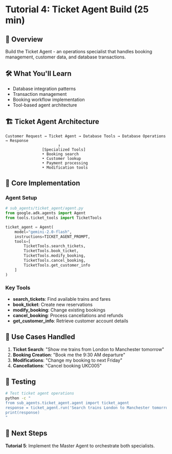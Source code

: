 # Tutorial 4: Ticket Agent Build (25 min)

## 🎯 Overview
Build the Ticket Agent - an operations specialist that handles booking management, customer data, and database transactions.

## 🛠️ What You'll Learn
- Database integration patterns
- Transaction management
- Booking workflow implementation
- Tool-based agent architecture

## 🏗️ Ticket Agent Architecture

```
Customer Request → Ticket Agent → Database Tools → Database Operations → Response
                       ↓
                [Specialized Tools]
                • Booking search
                • Customer lookup
                • Payment processing
                • Modification tools
```

## 🔧 Core Implementation

### Agent Setup
```python
# sub_agents/ticket_agent/agent.py
from google.adk.agents import Agent
from tools.ticket_tools import TicketTools

ticket_agent = Agent(
    model="gemini-2.0-flash",
    instructions=TICKET_AGENT_PROMPT,
    tools=[
        TicketTools.search_tickets,
        TicketTools.book_ticket,
        TicketTools.modify_booking,
        TicketTools.cancel_booking,
        TicketTools.get_customer_info
    ]
)
```

### Key Tools
- **search_tickets**: Find available trains and fares
- **book_ticket**: Create new reservations
- **modify_booking**: Change existing bookings
- **cancel_booking**: Process cancellations and refunds
- **get_customer_info**: Retrieve customer account details

## 🎯 Use Cases Handled

1. **Ticket Search**: "Show me trains from London to Manchester tomorrow"
2. **Booking Creation**: "Book me the 9:30 AM departure"
3. **Modifications**: "Change my booking to next Friday"
4. **Cancellations**: "Cancel booking UKC005"

## 🧪 Testing

```bash
# Test ticket agent operations
python -c "
from sub_agents.ticket_agent.agent import ticket_agent
response = ticket_agent.run('Search trains London to Manchester tomorrow')
print(response)
"
```

## 🚀 Next Steps
**Tutorial 5**: Implement the Master Agent to orchestrate both specialists.